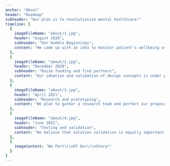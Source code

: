 ```yaml
---
anchor: "About"
header: "Roadmap"
subheader: "Our plan is to revolutionize mental healthcare!"
timeline: [
  {
    imageFileName: "about/1.jpg",
    header: "August 2020",
    subheader: "Our Humble Beginnings",
    content: "We came up with an idea to monitor patient's wellbeing using mobile sensors. It all began with EIT summer school 2020, Tallinn, Estonia. "
  },
  {
    imageFileName: "about/2.jpg",
    header: "December 2020",
    subheader: "Raise funding and find partners",
    content: "Our ideation and validation of design concepts is under process.There are endless possibilities for funding in Estonia. We start with small-scale grants like the Technopol’s Prototron, then attract angel investments and eventually apply for health startup accelerators like Bayer’s Grants4Apps."
  },
  {
    imageFileName: "about/3.jpg",
    header: "April 2021",
    subheader: "Research and prototyping",
    content: "We plan to gather a research team and perfect our proposed solution. With more research, we promise to deliver a working prototype by the end of June 2021."
  },
  {
    imageFileName: "about/4.jpg",
    header: "June 2021",
    subheader: "Testing and validation",
    content: "We believe that solution validation is equally important as the idea validation. We plan to rollout after our application passes through all the recommended testing phases."
  },
  {
    imageContent: "Be Part\r\nOf Our\r\nStory!"
  }
]
---
```

